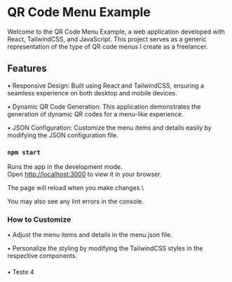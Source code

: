 # QR Code Menu Example

Welcome to the QR Code Menu Example, a web application developed with React, TailwindCSS, and JavaScript. This project serves as a generic representation of the type of QR code menus I create as a freelancer.

## Features

• Responsive Design: Built using React and TailwindCSS, ensuring a seamless experience on both desktop and mobile devices.

• Dynamic QR Code Generation: This application demonstrates the generation of dynamic QR codes for a menu-like experience.

• JSON Configuration: Customize the menu items and details easily by modifying the JSON configuration file.

### `npm start`

Runs the app in the development mode.\
Open [http://localhost:3000](http://localhost:3000) to view it in your browser.

The page will reload when you make changes.\

You may also see any lint errors in the console.

### How to Customize

• Adjust the menu items and details in the menu.json file.

• Personalize the styling by modifying the TailwindCSS styles in the respective components.

####
• Teste 4
